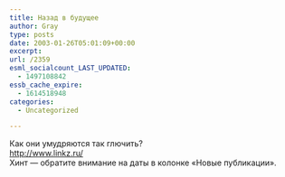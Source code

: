 ```yaml
---
title: Назад в будущее
author: Gray
type: posts
date: 2003-01-26T05:01:09+00:00
excerpt:
url: /2359
esml_socialcount_LAST_UPDATED:
  - 1497108842
essb_cache_expire:
  - 1614518948
categories:
  - Uncategorized

---
```








Как они умудряются так глючить?  
<a href="http://www.linkz.ru/" target="_blank">http://www.linkz.ru/</a>  
Хинт &#8212; обратите внимание на даты в колонке &#171;Новые публикации&#187;.